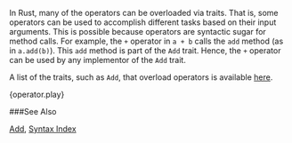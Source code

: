 In Rust, many of the operators can be overloaded via traits. That is, some operators can
be used to accomplish different tasks based on their input arguments. This is possible
because operators are syntactic sugar for method calls. For example, the `+` operator in 
`a + b` calls the `add` method (as in `a.add(b)`). This `add` method is part of the `Add` 
trait. Hence, the `+` operator can be used by any implementor of the `Add` trait.

A list of the traits, such as `Add`, that overload operators is available [here][ops].

{operator.play}

###See Also

[Add][add], [Syntax Index][syntax]

[add]: https://doc.rust-lang.org/core/ops/trait.Add.html
[ops]: https://doc.rust-lang.org/core/ops/
[syntax]: https://doc.rust-lang.org/book/syntax-index.html

